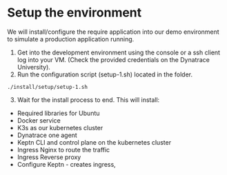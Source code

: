 # Setup the environment

We will install/configure the require application into our demo environment to simulate a production application running.

1. Get into the development environment
using the console or a ssh client log into your VM. (Check the provided credentials on the Dynatrace University).
2. Run the configuration script (setup-1.sh) located in the folder.
```(bash)
./install/setup/setup-1.sh
```
3. Wait for the install process to end. This will install:
- Required libraries for Ubuntu 
- Docker service
- K3s as our kubernetes cluster
- Dynatrace one agent 
- Keptn CLI and control plane on the kubernetes cluster
- Ingress Nginx to route the traffic
- Ingress Reverse proxy
- Configure Keptn - creates ingress,


